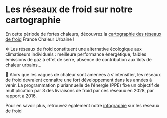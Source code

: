 # Les réseaux de froid sur notre cartographie

En cette période de fortes chaleurs, découvrez la [cartographie des réseaux de froid](https://france-chaleur-urbaine.beta.gouv.fr/carte) France Chaleur Urbaine !

❄ Les réseaux de froid constituent une alternative écologique aux climatiseurs individuels : meilleure performance énergétique, faibles émissions de gaz à effet de serre, absence de contribution aux îlots de chaleur urbains...

🎯 Alors que les vagues de chaleur sont amenées à s'intensifier, les réseaux de froid devraient connaître une fort développement dans les années à venir. La programmation pluriannuelle de l’énergie (PPE) fixe un objectif de multiplication par 3 des livraisons de froid par ces réseaux en 2028, par rapport à 2016.

Pour en savoir plus, retrouvez également notre [infographie](https://france-chaleur-urbaine.beta.gouv.fr/img/FCU\_Infographie\_Froid.jpg) sur les réseaux de froid

